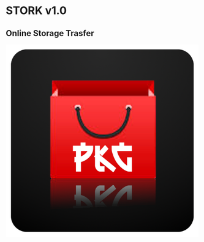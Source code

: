 # STORK v1.0

## Online Storage Trasfer

![STORK v1.0](https://raw.githubusercontent.com/alectramell/stork/master/stork.png)
